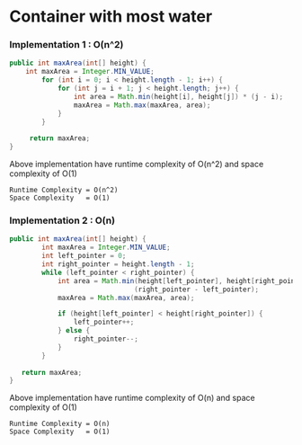 # Container with most water


### Implementation 1 : O(n^2)

```java
public int maxArea(int[] height) {
    int maxArea = Integer.MIN_VALUE;
		for (int i = 0; i < height.length - 1; i++) {
			for (int j = i + 1; j < height.length; j++) {
				int area = Math.min(height[i], height[j]) * (j - i);
				maxArea = Math.max(maxArea, area);
			}
		}
    
	 return maxArea;
}
```
Above implementation have runtime complexity of O(n^2) and space complexity of O(1)

```
Runtime Complexity = O(n^2)
Space Complexity   = O(1)
```

### Implementation 2 : O(n)

```java
public int maxArea(int[] height) {
		int maxArea = Integer.MIN_VALUE;
		int left_pointer = 0;
		int right_pointer = height.length - 1;
		while (left_pointer < right_pointer) {
			int area = Math.min(height[left_pointer], height[right_pointer]) * 
			                   (right_pointer - left_pointer);
			maxArea = Math.max(maxArea, area);

			if (height[left_pointer] < height[right_pointer]) {
				left_pointer++;
			} else {
				right_pointer--;
			}
		}
	 
   return maxArea;
}
```

Above implementation have runtime complexity of O(n) and space complexity of O(1)

```
Runtime Complexity = O(n)
Space Complexity   = O(1)
```
